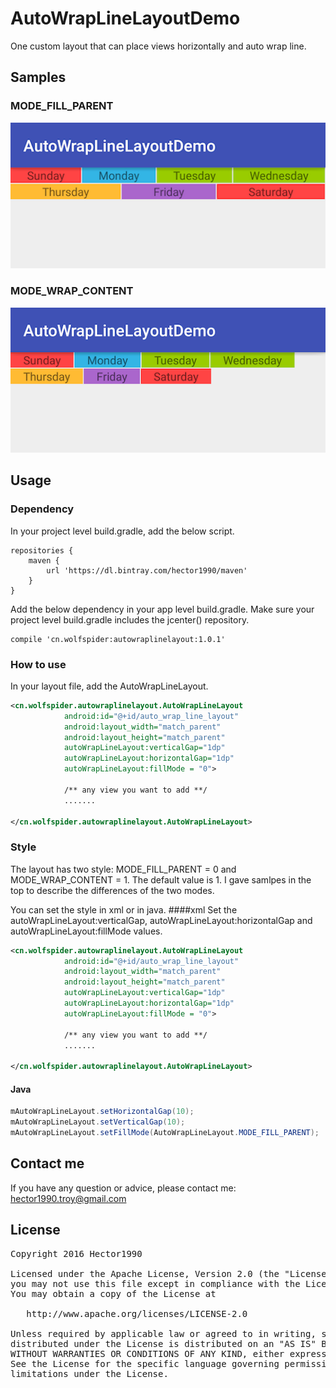# AutoWrapLineLayoutDemo
One custom layout that can place views horizontally and auto wrap line.

## Samples
### MODE_FILL_PARENT
<img src="imgs/device-2016-07-26-162749.png"/>

### MODE_WRAP_CONTENT
<img src="imgs/device-2016-07-26-162850.png"/>

## Usage
### Dependency
In your project level build.gradle, add the below script.

```grovy
repositories {
    maven {
        url 'https://dl.bintray.com/hector1990/maven'
    }
}                       
```


Add the below dependency in your app level build.gradle. Make sure your project level build.gradle includes the jcenter() repository.

```grovy
compile 'cn.wolfspider:autowraplinelayout:1.0.1'
```

### How to use
In your layout file, add the AutoWrapLineLayout.

```xml
<cn.wolfspider.autowraplinelayout.AutoWrapLineLayout
            android:id="@+id/auto_wrap_line_layout"
            android:layout_width="match_parent"
            android:layout_height="match_parent"
            autoWrapLineLayout:verticalGap="1dp"
            autoWrapLineLayout:horizontalGap="1dp"
            autoWrapLineLayout:fillMode = "0">
            
            /** any view you want to add **/
            .......
           
</cn.wolfspider.autowraplinelayout.AutoWrapLineLayout>
```

### Style
The layout has two style: MODE_FILL_PARENT = 0 and MODE_WRAP_CONTENT = 1. The default value is 1. I gave samlpes in the top to describe the differences of the two modes.

You can set the style in xml or in java.
####xml
Set the autoWrapLineLayout:verticalGap, autoWrapLineLayout:horizontalGap and autoWrapLineLayout:fillMode values.

```Xml
<cn.wolfspider.autowraplinelayout.AutoWrapLineLayout
            android:id="@+id/auto_wrap_line_layout"
            android:layout_width="match_parent"
            android:layout_height="match_parent"
            autoWrapLineLayout:verticalGap="1dp"
            autoWrapLineLayout:horizontalGap="1dp"
            autoWrapLineLayout:fillMode = "0">
            
            /** any view you want to add **/
            .......
           
</cn.wolfspider.autowraplinelayout.AutoWrapLineLayout>
```
#### Java

```java
mAutoWrapLineLayout.setHorizontalGap(10);
mAutoWrapLineLayout.setVerticalGap(10);
mAutoWrapLineLayout.setFillMode(AutoWrapLineLayout.MODE_FILL_PARENT);
```


## Contact me
If you have any question or advice, please contact me:
<hector1990.troy@gmail.com>

## License
<pre>Copyright 2016 Hector1990

Licensed under the Apache License, Version 2.0 (the "License");
you may not use this file except in compliance with the License.
You may obtain a copy of the License at

   http://www.apache.org/licenses/LICENSE-2.0

Unless required by applicable law or agreed to in writing, software
distributed under the License is distributed on an "AS IS" BASIS,
WITHOUT WARRANTIES OR CONDITIONS OF ANY KIND, either express or implied.
See the License for the specific language governing permissions and
limitations under the License.</pre>
